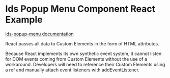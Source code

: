 # Ids Popup Menu Component React Example

[ids-popup-menu documentation](https://github.com/infor-design/enterprise-wc/blob/main/src/components/ids-popup-menu/README.md)

React passes all data to Custom Elements in the form of HTML attributes.

Because React implements its own synthetic event system, it cannot listen for DOM events coming from Custom Elements without the use of a workaround. Developers will need to reference their Custom Elements using a ref and manually attach event listeners with addEventListener.
